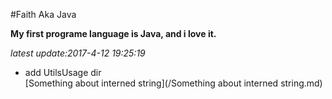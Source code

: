 #Faith Aka Java

**My first programe language is Java, and i love it.**  

  
*latest update:2017-4-12 19:25:19*
- add UtilsUsage dir  
[Something about interned string](/Something about interned string.md)